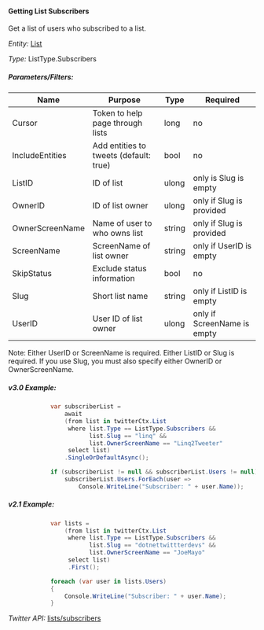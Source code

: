 #### Getting List Subscribers

Get a list of users who subscribed to a list.

*Entity:* [List](../LINQ-to-Twitter-Entities/List-Entity.md)

*Type:* ListType.Subscribers

##### Parameters/Filters:

| Name | Purpose | Type | Required |
|------|---------|------|----------|
| Cursor | Token to help page through lists | long | no |
| IncludeEntities | Add entities to tweets (default: true) | bool | no |
| ListID | ID of list | ulong | only is Slug is empty |
| OwnerID | ID of list owner | ulong | only if Slug is provided |
| OwnerScreenName | Name of user to who owns list | string | only if Slug is provided |
| ScreenName | ScreenName of list owner | string | only if UserID is empty |
| SkipStatus | Exclude status information | bool | no |
| Slug | Short list name | string | only if ListID is empty |
| UserID | User ID of list owner | ulong | only if ScreenName is empty |

Note: Either UserID or ScreenName is required. Either ListID or Slug is required. If you use Slug, you must also specify either OwnerID or OwnerScreenName. 

##### v3.0 Example:

```c#
            var subscriberList =
                await
                (from list in twitterCtx.List
                 where list.Type == ListType.Subscribers &&
                       list.Slug == "linq" &&
                       list.OwnerScreenName == "Linq2Tweeter"
                 select list)
                .SingleOrDefaultAsync();

            if (subscriberList != null && subscriberList.Users != null)
                subscriberList.Users.ForEach(user =>
                    Console.WriteLine("Subscriber: " + user.Name));
```

##### v2.1 Example:

```c#
            var lists =
                (from list in twitterCtx.List
                 where list.Type == ListType.Subscribers &&
                       list.Slug == "dotnettwittterdevs" &&
                       list.OwnerScreenName == "JoeMayo"
                 select list)
                 .First();

            foreach (var user in lists.Users)
            {
                Console.WriteLine("Subscriber: " + user.Name);
            }
```

*Twitter API:* [lists/subscribers](https://developer.twitter.com/en/docs/accounts-and-users/create-manage-lists/api-reference/get-lists-subscribers)